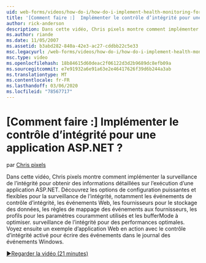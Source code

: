 ```yaml
---
uid: web-forms/videos/how-do-i/how-do-i-implement-health-monitoring-for-an-aspnet-application
title: '[Comment faire :]  Implémenter le contrôle d’intégrité pour une application ASP.NET ? | Microsoft Docs'
author: rick-anderson
description: Dans cette vidéo, Chris pixels montre comment implémenter la surveillance de l’intégrité pour obtenir des informations détaillées sur l’exécution d’une application ASP.NET. Découvrez les fonctionnalités puissantes et...
ms.author: riande
ms.date: 11/05/2007
ms.assetid: b3abd282-840a-42e3-ac27-cddbb22c5e33
msc.legacyurl: /web-forms/videos/how-do-i/how-do-i-implement-health-monitoring-for-an-aspnet-application
msc.type: video
ms.openlocfilehash: 18b84615d60deac2f06122d3d2b9689dc8efb09a
ms.sourcegitcommit: e7e91932a6e91a63e2e46417626f39d6b244a3ab
ms.translationtype: MT
ms.contentlocale: fr-FR
ms.lasthandoff: 03/06/2020
ms.locfileid: "78567717"
---
```

# <a name="how-do-i--implement-health-monitoring-for-an-aspnet-application"></a>[Comment faire :]  Implémenter le contrôle d’intégrité pour une application ASP.NET ?

par [Chris pixels](https://twitter.com/chrispels)

Dans cette vidéo, Chris pixels montre comment implémenter la surveillance de l’intégrité pour obtenir des informations détaillées sur l’exécution d’une application ASP.NET. Découvrez les options de configuration puissantes et flexibles pour la surveillance de l’intégrité, notamment les événements de contrôle d’intégrité, les événements Web, les fournisseurs pour le stockage des données, les règles de mappage des événements aux fournisseurs, les profils pour les paramètres couramment utilisés et les bufferMode à optimiser. surveillance de l’intégrité pour des performances optimales. Voyez ensuite un exemple d’application Web en action avec le contrôle d’intégrité activé pour écrire des événements dans le journal des événements Windows.

[&#9654;Regarder la vidéo (21 minutes)](https://channel9.msdn.com/Blogs/ASP-NET-Site-Videos/how-do-i-implement-health-monitoring-for-an-aspnet-application)
